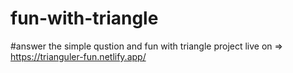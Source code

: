 # fun-with-triangle
#answer the simple qustion and fun with triangle project live on =>  https://trianguler-fun.netlify.app/
